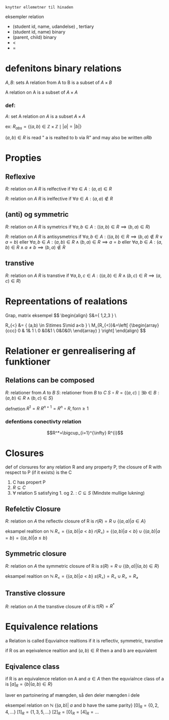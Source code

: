 	knytter ellemetner til hinaden
eksempler relation
* (student id, name, udandelse) , tertiary
* (student id,  name) binary
* (parent, child) binary
* <
* =


# defenitons binary relations
$A,B:$ sets
A relation from A to B is a subset of $A \times B$

A relation on A is a subset of $A\times A$


### def:
$A:$ set
A relation *on $A$* is a subset $A\times A$


ex:
$R_{abs}=\{ (a,b) \in \mathbb{Z}\times \mathbb{Z}\mid |a|=|b| \}$


$(a,b)\in R$ is read " a is realted to b via R"
and may also be written $aRb$



# Propties

## Reflexive
$R:$ relation on $A$
$R$ is relfective if $\forall a\in A:(a,a) \in R$

$R:$ relation on $A$
$R$ is irelfective if $\forall a\in A:(a,a) \not\in R$



## (anti) og symmetric
$R:$ relation on $A$
$R$ is symetrics if $\forall a,b\in A: ((a,b) \in R \implies (b,a)\in R)$

$R:$ relation on $A$
$R$ is antisysmetrics if $\forall a,b\in A: ((a,b) \in R \implies (b,a)\not\in R \vee a=b)$
eller
$\forall a,b \in A:(a,b)\in R\wedge(b,a)\in R \implies a=b$
eller
$\forall a,b \in A:(a,b)\in R\wedge a \not =b \implies (b,a)\not\in R$

## transtive
$R:$ relation on $A$
$R$ is transtive  if $\forall a,b,c\in A: ((a,b) \in R \wedge(b,c)\in R \implies (a,c)\in R)$



# Repreentations of realations
Grap, matrix
eksempel
$$
\begin{align}
S&=\{ 1,2,3 \} \\

R_{<} &= \{ (a,b) \in S\times S\mid a<b \} \\
M_{R_{<}}&=\left[ {\begin{array}{ccc}
0 & 1& 1 \\
0 &0&1 \\
0&0&0\\
\end{array} } \right]
\end{align}
$$


# Relationer er genrealisering af funktioner
## Relations can be composed
$R:$  relationer from $A$ to $B$
$S:$ relationer from $B$ to $C$
$S \circ R =\{ (a,c) \mid \exists b \in B:(a,b)\in R \wedge(b,c) \in S \}$



defnetion
$R^1=R$
$R ^{n+1}=R^n\circ R, \text{for} n \geq {1}$



### defentions conectivty relation
$$R^*=\bigcup_{i=1}^{\infty} R^{i}$$



# Closures
def of clorsures 
for any relation R and any property P, the closure of R with respect to P (if it exists) is the C
1. C has propert P
2. $R\subseteq C$
3. $\forall$ relation S satisfying 1. og 2. : $C\subseteq S$ (Mindste mullige lukning)

## Refelctiv Closure
$R$: relation  on $A$
the reflectiv closure of R is
$r(R)=R \cup \{ (a,a)|a\in A \}$

eksampel
realtion on $\mathbb{N}$
$R_{<}=\{ (a,b)|a<b \}$
$r(R_{<})=\{ (a,b)|a<b \} \cup\{(a,b)|a=b  \}=\{ (a,b)|a\leq b \}$

## Symmetric closure
$R$: relation  on $A$
the symmetric closure of R is
$s(R)=R \cup \{ (b,a)|(a,b)\in R \}$

eksampel
realtion on $\mathbb{N}$
$R_{<}=\{ (a,b)|a<b \}$
$s(R_{<})=R_{<}\cup R_{>}=R_{\not=}$


## Transtive clossure
$R$: relation  on $A$
the transtive closure of $R$ is
$t(R)=R^*$


# Equivalence relations
a Relation is called Equvialnce realtions if it is reflectiv, symmetric, transtive

if R os an eqeivalence realtion and $(a,b)\in R$ then a and b are equvialent



## Eqivalence class
if R is an equivalence relation on A and $a\in A$ then the equvialnce class of a is
$[a]_{R}=\{ b|(a,b)\in R \}$

laver en partoinering af mængden, så den deler mængden i dele


eksempel relation on $\mathbb{N}$
$\{ (a,b)|\ a \text{ and } b \text{ have the same parity} \}$
$[0]_{R}=\{ 0,2,4,\dots \}$
$[1]_{R}=\{ 1,3,5,\dots \}$
$[2]_{R}=[0]_{R}=[4]_{R}=\dots$



